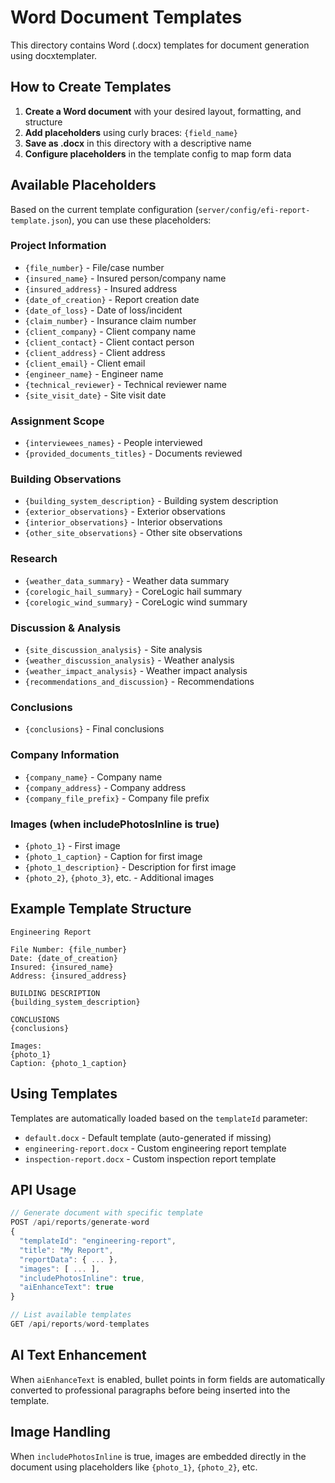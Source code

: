 # Word Document Templates

This directory contains Word (.docx) templates for document generation using docxtemplater.

## How to Create Templates

1. **Create a Word document** with your desired layout, formatting, and structure
2. **Add placeholders** using curly braces: `{field_name}`
3. **Save as .docx** in this directory with a descriptive name
4. **Configure placeholders** in the template config to map form data

## Available Placeholders

Based on the current template configuration (`server/config/efi-report-template.json`), you can use these placeholders:

### Project Information
- `{file_number}` - File/case number
- `{insured_name}` - Insured person/company name
- `{insured_address}` - Insured address
- `{date_of_creation}` - Report creation date
- `{date_of_loss}` - Date of loss/incident
- `{claim_number}` - Insurance claim number
- `{client_company}` - Client company name
- `{client_contact}` - Client contact person
- `{client_address}` - Client address
- `{client_email}` - Client email
- `{engineer_name}` - Engineer name
- `{technical_reviewer}` - Technical reviewer name
- `{site_visit_date}` - Site visit date

### Assignment Scope
- `{interviewees_names}` - People interviewed
- `{provided_documents_titles}` - Documents reviewed

### Building Observations
- `{building_system_description}` - Building system description
- `{exterior_observations}` - Exterior observations
- `{interior_observations}` - Interior observations
- `{other_site_observations}` - Other site observations

### Research
- `{weather_data_summary}` - Weather data summary
- `{corelogic_hail_summary}` - CoreLogic hail summary
- `{corelogic_wind_summary}` - CoreLogic wind summary

### Discussion & Analysis
- `{site_discussion_analysis}` - Site analysis
- `{weather_discussion_analysis}` - Weather analysis
- `{weather_impact_analysis}` - Weather impact analysis
- `{recommendations_and_discussion}` - Recommendations

### Conclusions
- `{conclusions}` - Final conclusions

### Company Information
- `{company_name}` - Company name
- `{company_address}` - Company address
- `{company_file_prefix}` - Company file prefix

### Images (when includePhotosInline is true)
- `{photo_1}` - First image
- `{photo_1_caption}` - Caption for first image
- `{photo_1_description}` - Description for first image
- `{photo_2}`, `{photo_3}`, etc. - Additional images

## Example Template Structure

```
Engineering Report

File Number: {file_number}
Date: {date_of_creation}
Insured: {insured_name}
Address: {insured_address}

BUILDING DESCRIPTION
{building_system_description}

CONCLUSIONS
{conclusions}

Images:
{photo_1}
Caption: {photo_1_caption}
```

## Using Templates

Templates are automatically loaded based on the `templateId` parameter:
- `default.docx` - Default template (auto-generated if missing)
- `engineering-report.docx` - Custom engineering report template
- `inspection-report.docx` - Custom inspection report template

## API Usage

```javascript
// Generate document with specific template
POST /api/reports/generate-word
{
  "templateId": "engineering-report",
  "title": "My Report",
  "reportData": { ... },
  "images": [ ... ],
  "includePhotosInline": true,
  "aiEnhanceText": true
}

// List available templates
GET /api/reports/word-templates
```

## AI Text Enhancement

When `aiEnhanceText` is enabled, bullet points in form fields are automatically converted to professional paragraphs before being inserted into the template.

## Image Handling

When `includePhotosInline` is true, images are embedded directly in the document using placeholders like `{photo_1}`, `{photo_2}`, etc.